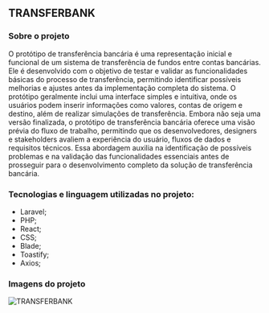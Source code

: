 

## TRANSFERBANK

### Sobre o projeto

O protótipo de transferência bancária é uma representação inicial e funcional de um sistema de transferência de fundos entre contas bancárias. Ele é desenvolvido com o objetivo de testar e validar as funcionalidades básicas do processo de transferência, permitindo identificar possíveis melhorias e ajustes antes da implementação completa do sistema. O protótipo geralmente inclui uma interface simples e intuitiva, onde os usuários podem inserir informações como valores, contas de origem e destino, além de realizar simulações de transferência. Embora não seja uma versão finalizada, o protótipo de transferência bancária oferece uma visão prévia do fluxo de trabalho, permitindo que os desenvolvedores, designers e stakeholders avaliem a experiência do usuário, fluxos de dados e requisitos técnicos. Essa abordagem auxilia na identificação de possíveis problemas e na validação das funcionalidades essenciais antes de prosseguir para o desenvolvimento completo da solução de transferência bancária.


### Tecnologias e linguagem utilizadas no projeto:

- Laravel;
- PHP;
- React;
- CSS;
- Blade;
- Toastify;
- Axios;

### Imagens do projeto
![TRANSFERBANK](https://github.com/italoximendes/TransferBank/assets/65295398/4f5b710b-97d2-4d77-90c4-94708692c8c5)






